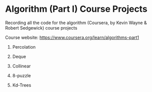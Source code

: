 # Algorithm (Part I) Course Projects
  Recording all the code for the algorithm (Coursera, by Kevin Wayne & Robert Sedgewick) course projects
  
  Course website: https://www.coursera.org/learn/algorithms-part1
  
  1. Percolation
  
  2. Deque
  
  3. Collinear
  
  4. 8-puzzle
  
  5. Kd-Trees
